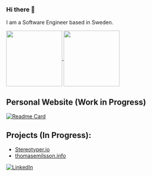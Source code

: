 ### Hi there 👋

I am a Software Engineer based in Sweden.

<a href="https://github.com/ThomasEmilsson">
  <img height="150" align="center" src="https://github-readme-stats.vercel.app/api?username=ThomasEmilsson&hide=issues,contribs&count_private=true&show_icons=true&theme=nord&include_all_commits=true" />
</a>
<a href="https://github.com/ThomasEmilsson">
  <img height="150" align="center" src="https://github-readme-stats.vercel.app/api/top-langs/?username=ThomasEmilsson&theme=nord&langs_count=7&layout=compact" />
</a>

## Personal Website (Work in Progress)
[![Readme Card](https://github-readme-stats.vercel.app/api/pin/?username=ThomasEmilsson&repo=thomasemilsson.info&theme=nord)](https://www.thomasemilsson.info/)

## Projects (In Progress): 
 - [Stereotyper.io](https://stereotyper.io/)
 - [thomasemilsson.info](https://www.thomasemilsson.info/)

[![LinkedIn][1.1]][1.2]  
<!-- [![LeetCode][2.1]][2.2] -->

[1.1]: https://img.icons8.com/color/48/000000/linkedin.png
[1.2]: https://www.linkedin.com/in/thomasemilsson/

<!-- [2.1]: https://img.icons8.com/external-tal-revivo-shadow-tal-revivo/46/000000/external-level-up-your-coding-skills-and-quickly-land-a-job-logo-shadow-tal-revivo.png
[2.2]: https://leetcode.com/thomasemilsson/ -->
